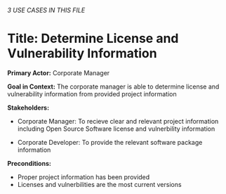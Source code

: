 *3 USE CASES IN THIS FILE*

# Title: Determine License and Vulnerability Information

**Primary Actor:** Corporate Manager

**Goal in Context:** The corporate manager is able to determine license and vulnerability information from provided project information

**Stakeholders:**

+ Corporate Manager: To recieve clear and relevant project information including Open Source Software license and vulnerbility information

+ Corporate Developer: To provide the relevant software package information

**Preconditions:**

+ Proper project information has been provided
+ Licenses and vulnerbilities are the most current versions
